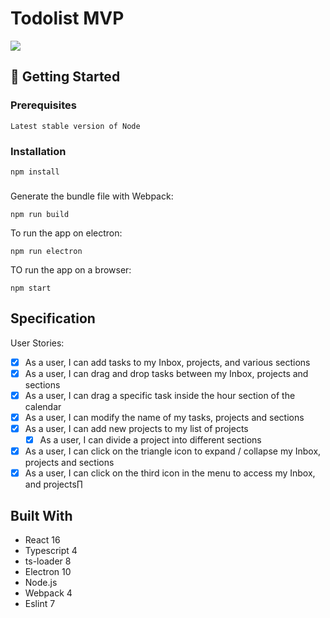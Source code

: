 # Todolist MVP
![](todolist.gif)

## 🚀 Getting Started

### Prerequisites
```
Latest stable version of Node
```
### Installation

```
npm install
```
###
Generate the bundle file with Webpack:
```
npm run build
```
To run the app on electron:
```
npm run electron
```
TO run the app on a browser:
```
npm start
```
## Specification
User Stories:
  * [X] As a user, I can add tasks to my Inbox, projects, and various sections
  * [X] As a user, I can drag and drop tasks between my Inbox, projects and sections
  * [X] As a user, I can drag a specific task inside the hour section of the calendar
  * [X] As a user, I can modify the name of my tasks, projects and sections
  * [X] As a user, I can add new projects to my list of projects
    * [X] As a user, I can divide a project into different sections
  * [X] As a user, I can click on the triangle icon to expand / collapse my Inbox, projects and sections
  * [X] As a user, I can click on the third icon in the menu to access my Inbox, and projects∏

## Built With
* React 16
* Typescript 4
* ts-loader 8
* Electron 10
* Node.js
* Webpack 4
* Eslint 7